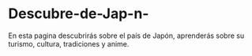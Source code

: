 # Descubre-de-Jap-n-
En esta pagina descubrirás sobre el país de Japón, aprenderás sobre su turismo, cultura, tradiciones y anime.
